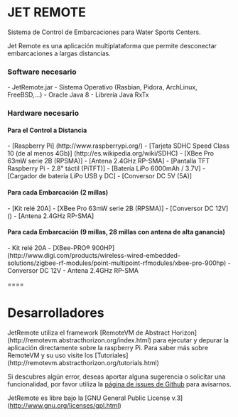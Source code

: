 JET REMOTE
====

Sistema de Control de Embarcaciones para Water Sports Centers.

Jet Remote es una aplicación multiplataforma que permite desconectar embarcaciones a largas distancias.

<h3>Software necesario</h3>
- JetRemote.jar
- Sistema Operativo (Rasbian, Pidora, ArchLinux, FreeBSD,...)
- Oracle Java 8 
- Librería Java RxTx


<h3>Hardware necesario</h3>

<h4>Para el Control a Distancia</h4>
- [Raspberry Pi] (http://www.raspberrypi.org/)
- [Tarjeta SDHC Speed Class 10 (de al menos 4Gb)] (http://es.wikipedia.org/wiki/SDHC)
- [XBee Pro 63mW serie 2B (RPSMA)]
- [Antena 2.4GHz RP-SMA]
- [Pantalla TFT Raspberry Pi - 2.8" táctil (PiTFT)]
- [Batería LiPo 6000mAh / 3.7V]
- [Cargador de batería LiPo USB y DC]
- [Conversor DC 5V (5A)]

<h4>Para cada Embarcación (2 millas)</h4>
- [Kit relé 20A]
- [XBee Pro 63mW serie 2B (RPSMA)]
- [Conversor DC 12V]()
- [Antena 2.4GHz RP-SMA]

<h4>Para cada Embarcación (9 millas, 28 millas con antena de alta ganancia)</h4>
- Kit relé 20A
- [XBee-PRO® 900HP](http://www.digi.com/products/wireless-wired-embedded-solutions/zigbee-rf-modules/point-multipoint-rfmodules/xbee-pro-900hp)
- Conversor DC 12V
- Antena 2.4GHz RP-SMA




====
<h1>Desarrolladores</h1>
JetRemote utiliza el framework [RemoteVM de Abstract Horizon](http://remotevm.abstracthorizon.org/index.html) para ejecutar y depurar la aplicación directamente sobre la raspberry Pi. Para saber más sobre RemoteVM y su uso visite los [Tutoriales](http://remotevm.abstracthorizon.org/tutorials.html)


Si descubres algún error, deseas aportar alguna sugerencia o solicitar una funcionalidad, por favor utiliza la [página de issues de Github](https://github.com/linuxgc/PiWC/issues) para avisarnos.


JetRemote es libre bajo la [GNU General Public License v.3] (http://www.gnu.org/licenses/gpl.html)
